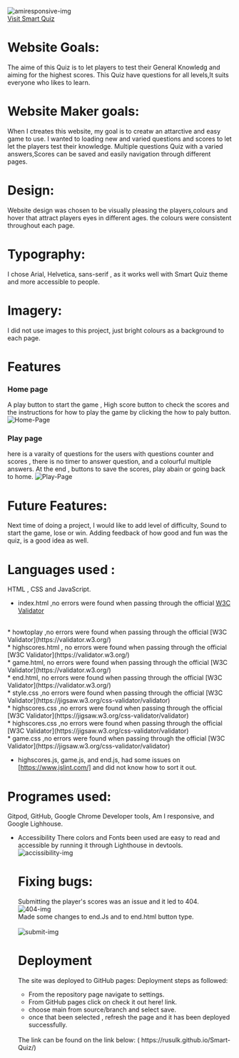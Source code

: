 ![amiresponsive-img](/assets/imges/amiresponsive-img.png)
<br>
[Visit Smart Quiz]()<br>
# Website Goals:
The aime of this Quiz is to let players to test their General Knowledg and aiming for the highest scores.
This Quiz have questions for all levels,It suits everyone who likes to learn.
# Website Maker goals:
When I ctreates this website, my goal is to creatw an attarctive and easy game to use.
I wanted to loading new and varied questions and scores to let let the players test their knowledge.
Multiple questions Quiz with a varied answers,Scores can be saved and easily navigation through different pages.
# Design:
Website design was chosen to be visually pleasing the players,colours and hover that attract players eyes in different ages. the colours were consistent throughout each page.
# Typography:
I chose Arial, Helvetica, sans-serif , as it works well with Smart Quiz theme and more accessible to people.
# Imagery:
I did not use images to this project, just bright colours as a background to each page.
# Features
### Home page
A play button to start the game , High score button to check the scores and the instructions for how to play the game by clicking the how to paly button.
![Home-Page](/assets/imges/home-page.png)
### Play page 
here is a varaity of questions for the users with questions counter and scores , there is no timer to answer question, and a colourful multiple answers.
At the end , buttons to save the scores, play abain or going back to home.
![Play-Page](/assets/imges/Play-Page.png)
# Future Features:
Next time of doing a project, I would like to add level of difficulty, Sound to start the game, lose or win.
Adding feedback of how good and fun was the quiz, is a good idea as well.
# Languages used :
HTML , CSS and JavaScript.
*  index.html ,no errors were found when passing through the official [W3C Validator](https://validator.w3.org/)
<br>
* howtoplay ,no errors were found when passing through the official [W3C Validator](https://validator.w3.org/)
<br>
* highscores.html , no errors were found when passing through the official [W3C Validator](https://validator.w3.org/)
<br>
* game.html, no errors were found when passing through the official [W3C Validator](https://validator.w3.org/)
<br>
* end.html, no errors were found when passing through the official [W3C Validator](https://validator.w3.org/)
<br>
* style.css ,no errors were found when passing through the official [W3C Validator](https://jigsaw.w3.org/css-validator/validator)
<br>
* highscores.css ,no errors were found when passing through the official [W3C Validator](https://jigsaw.w3.org/css-validator/validator)
<br>
* highscores.css ,no errors were found when passing through the official [W3C Validator](https://jigsaw.w3.org/css-validator/validator)
<br>
* game.css ,no errors were found when passing through the official [W3C Validator](https://jigsaw.w3.org/css-validator/validator)

* highscores.js, game.js, and end.js, had some issues on [https://www.jslint.com/] and did not know how to sort it out.
# Programes used:
Gitpod, GitHub, Google Chrome Developer tools, Am I responsive, and Google Lighhouse.
* Accessibility
  There colors and Fonts been used are easy to read and accessible by running it through Lighthouse in devtools.
  ![accissibility-img](/assets/imges/accessebility.png)
  # Fixing bugs:
  Submitting the player's scores was an issue and it led to 404. 
  ![404-img](/assets/imges/404.png)
  <br>
  Made some changes to end.Js and to 
  end.html button type.  
  <br>
  ![submit-img](/assets/imges/submit.png)

  # Deployment
  The site was deployed to GitHub pages:
  Deployment steps as followed:
  * From the repository page navigate to settings.
  * From GitHub pages click on check it out here! link.
  * choose main from source/branch and select save.
  * once that been selected , refresh the page and it has been deployed successfully.
  <br>
  The link can be found on the link below:
  ( https://rusulk.github.io/Smart-Quiz/)






